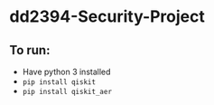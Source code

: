 # dd2394-Security-Project

## To run:
- Have python 3 installed
- `pip install qiskit`
- `pip install qiskit_aer`